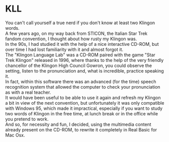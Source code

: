# KLL
You can't call yourself a true nerd if you don't know at least two Klingon words.<br>
A few years ago, on my way back from STICON, the Italian Star Trek fandom convention, I thought about how rusty my Klingon was.<br>
In the 90s, I had studied it with the help of a nice interactive CD-ROM, but over time I had lost familiarity with it and almost forgot it.<br>
The "Klingon Language Lab" was a CD-ROM paired with the game "Star Trek Klingon" released in 1996, where thanks to the help of the very friendly chancellor of the Klingon High Council Gowron, you could observe the setting, listen to the pronunciation and, what is incredible, practice speaking it.<br>
In fact, within this software there was an advanced (for the time) speech recognition system that allowed the computer to check your pronunciation as with a real teacher.<br>
It would have been useful to be able to use it again and refresh my Klingon a bit in view of the next convention, but unfortunately it was only compatible with Windows 95, which made it impractical, especially if you want to study two words of Klingon in the free time, at lunch break or in the office while you pretend to work.<br>
And so, for necessity and fun, I decided, using the multimedia content already present on the CD-ROM, to rewrite it completely in Real Basic for Mac Osx.<br>

